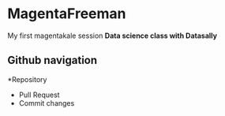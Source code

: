 # MagentaFreeman
My first magentakale session
**Data science class with Datasally**
## Github navigation 
*Repository
- Pull Request
- Commit changes
